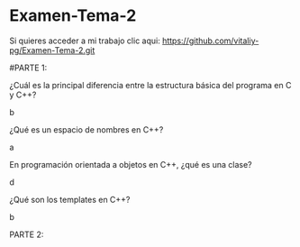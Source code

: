 # Examen-Tema-2

Si quieres acceder a mi trabajo clic aqui: https://github.com/vitaliy-pg/Examen-Tema-2.git

#PARTE 1:

¿Cuál es la principal diferencia entre la estructura básica del programa en C y C++?

b

¿Qué es un espacio de nombres en C++?


a

En programación orientada a objetos en C++, ¿qué es una clase?

d

¿Qué son los templates en C++?

b

PARTE 2:

